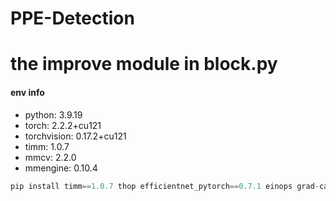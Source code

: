 # PPE-Detection
# the improve module in block.py
#### env info
- python: 3.9.19
- torch: 2.2.2+cu121
- torchvision: 0.17.2+cu121
- timm: 1.0.7
- mmcv: 2.2.0
- mmengine: 0.10.4
```python
pip install timm==1.0.7 thop efficientnet_pytorch==0.7.1 einops grad-cam==1.4.8 dill==0.3.6 albumentations==1.4.11 pytorch_wavelets==1.3.0 torch-pruning==1.4.1 tidecv PyWavelets -i https://pypi.tuna.tsinghua.edu.cn/simple
```
